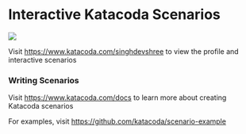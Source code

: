 # Interactive Katacoda Scenarios

[![](http://shields.katacoda.com/katacoda/singhdevshree/count.svg)](https://www.katacoda.com/singhdevshree "Get your profile on Katacoda.com")

Visit https://www.katacoda.com/singhdevshree to view the profile and interactive scenarios

### Writing Scenarios
Visit https://www.katacoda.com/docs to learn more about creating Katacoda scenarios

For examples, visit https://github.com/katacoda/scenario-example
